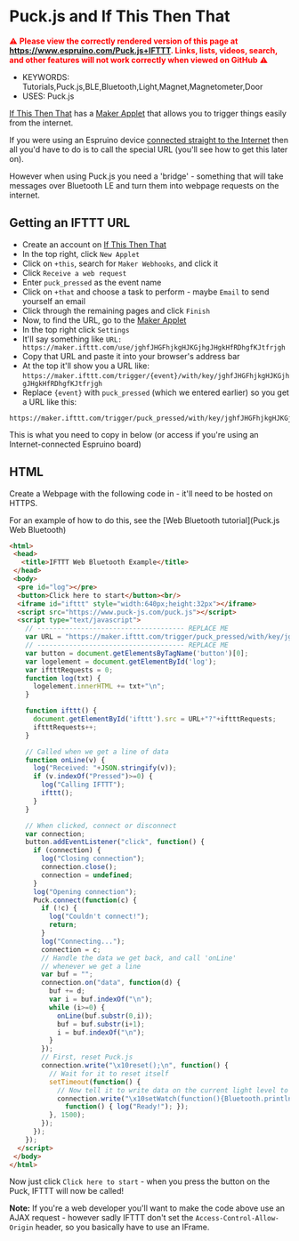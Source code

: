 <!--- Copyright (c) 2016 Gordon Williams, Pur3 Ltd. See the file LICENSE for copying permission. -->
Puck.js and If This Then That
==============================

<span style="color:red">:warning: **Please view the correctly rendered version of this page at https://www.espruino.com/Puck.js+IFTTT. Links, lists, videos, search, and other features will not work correctly when viewed on GitHub** :warning:</span>

* KEYWORDS: Tutorials,Puck.js,BLE,Bluetooth,Light,Magnet,Magnetometer,Door
* USES: Puck.js

[If This Then That](https://ifttt.com) has a [Maker Applet](https://ifttt.com/maker)
that allows you to trigger things easily from the internet.

If you were using an Espruino device [connected straight to the Internet](/Internet)
then all you'd have to do is to call the special URL (you'll see how to get this
later on).

However when using Puck.js you need a 'bridge' - something that will take
messages over Bluetooth LE and turn them into webpage requests on the
internet.

Getting an IFTTT URL
--------------------

* Create an account on [If This Then That](https://ifttt.com)
* In the top right, click `New Applet`
* Click on `+this`, search for `Maker Webhooks`, and click it
* Click `Receive a web request`
* Enter `puck_pressed` as the event name
* Click on `+that` and choose a task to perform - maybe `Email` to send yourself an email
* Click through the remaining pages and click `Finish`
* Now, to find the URL, go to the [Maker Applet](https://ifttt.com/maker)
* In the top right click `Settings`
* It'll say something like `URL: https://maker.ifttt.com/use/jghfJHGFhjkgHJKGjhgJHgkHfRDhgfKJtfrjgh`
* Copy that URL and paste it into your browser's address bar
* At the top it'll show you a URL like: `https://maker.ifttt.com/trigger/{event}/with/key/jghfJHGFhjkgHJKGjhgJHgkHfRDhgfKJtfrjgh`
* Replace `{event}` with `puck_pressed` (which we entered earlier) so you get a URL like this:

```
https://maker.ifttt.com/trigger/puck_pressed/with/key/jghfJHGFhjkgHJKGjhgJHgkHfRDhgfKJtfrjgh
```

This is what you need to copy in below (or access if you're using an Internet-connected Espruino board)

HTML
----

Create a Webpage with the following code in - it'll need to be hosted on HTTPS.

For an example of how to do this, see the [Web Bluetooth tutorial](Puck.js Web Bluetooth)

```HTML
<html>
 <head>
   <title>IFTTT Web Bluetooth Example</title>
 </head>
 <body>
  <pre id="log"></pre>
  <button>Click here to start</button><br/>
  <iframe id="ifttt" style="width:640px;height:32px"></iframe>
  <script src="https://www.puck-js.com/puck.js"></script>
  <script type="text/javascript">
    // ------------------------------------- REPLACE ME
    var URL = "https://maker.ifttt.com/trigger/puck_pressed/with/key/jghfJHGFhjkgHJKGjhgJHgkHfRDhgfKJtfrjgh";
    // ------------------------------------- REPLACE ME
    var button = document.getElementsByTagName('button')[0];
    var logelement = document.getElementById('log');
    var iftttRequests = 0;
    function log(txt) {
      logelement.innerHTML += txt+"\n";
    }

    function ifttt() {
      document.getElementById('ifttt').src = URL+"?"+iftttRequests;
      iftttRequests++;
    }

    // Called when we get a line of data
    function onLine(v) {
      log("Received: "+JSON.stringify(v));
      if (v.indexOf("Pressed")>=0) {
        log("Calling IFTTT");
        ifttt();
      }
    }

    // When clicked, connect or disconnect
    var connection;
    button.addEventListener("click", function() {
      if (connection) {
        log("Closing connection");
        connection.close();
        connection = undefined;
      }
      log("Opening connection");
      Puck.connect(function(c) {
        if (!c) {
          log("Couldn't connect!");
          return;
        }
        log("Connecting...");
        connection = c;
        // Handle the data we get back, and call 'onLine'
        // whenever we get a line
        var buf = "";
        connection.on("data", function(d) {
          buf += d;
          var i = buf.indexOf("\n");
          while (i>=0) {
            onLine(buf.substr(0,i));
            buf = buf.substr(i+1);
            i = buf.indexOf("\n");
          }
        });
        // First, reset Puck.js
        connection.write("\x10reset();\n", function() {
          // Wait for it to reset itself
          setTimeout(function() {
            // Now tell it to write data on the current light level to Bluetooth 10 times a second
            connection.write("\x10setWatch(function(){Bluetooth.println('Pressed');},BTN,{repeat:true,debounce:50,edge:'rising'});\n",
              function() { log("Ready!"); });
          }, 1500);
        });
      });
    });
  </script>
 </body>
</html>
```

Now just click `Click here to start` - when you press the button on the Puck,
IFTTT will now be called!

**Note:** If you're a web developer you'll want to make the code above use an AJAX request - however sadly IFTTT don't set the `Access-Control-Allow-Origin` header, so you basically
have to use an IFrame.
